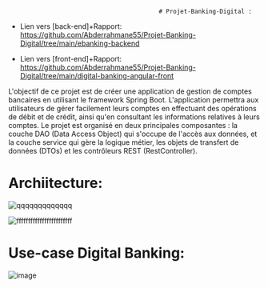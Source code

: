                                               # Projet-Banking-Digital :

- Lien vers [back-end]+Rapport:  https://github.com/Abderrahmane55/Projet-Banking-Digital/tree/main/ebanking-backend

- Lien vers [front-end]+Rapport: https://github.com/Abderrahmane55/Projet-Banking-Digital/tree/main/digital-banking-angular-front

L'objectif de ce projet est de créer une application de gestion de comptes bancaires en utilisant le framework Spring Boot. L'application permettra aux utilisateurs de gérer facilement leurs comptes en effectuant des opérations de débit et de crédit, ainsi qu'en consultant les informations relatives à leurs comptes. Le projet est organisé en deux principales composantes : la couche DAO (Data Access Object) qui s'occupe de l'accès aux données, et la couche service qui gère la logique métier, les objets de transfert de données (DTOs) et les contrôleurs REST (RestController).
# Archiitecture:

![qqqqqqqqqqqqq](https://github.com/Abderrahmane55/Projet-Banking-Digital/assets/107000262/02607028-6708-4123-b4cd-c685cb398cc4)


![ffffffffffffffffffffffff](https://github.com/Abderrahmane55/Projet-Banking-Digital/assets/107000262/a8345f7d-9576-49bc-ba93-9b28e8a6e773)

# Use-case Digital Banking:
![image](https://github.com/Abderrahmane55/Projet-Banking-Digital/assets/107000262/6164d2af-7e8d-47e7-bc77-f6d45828674b)


